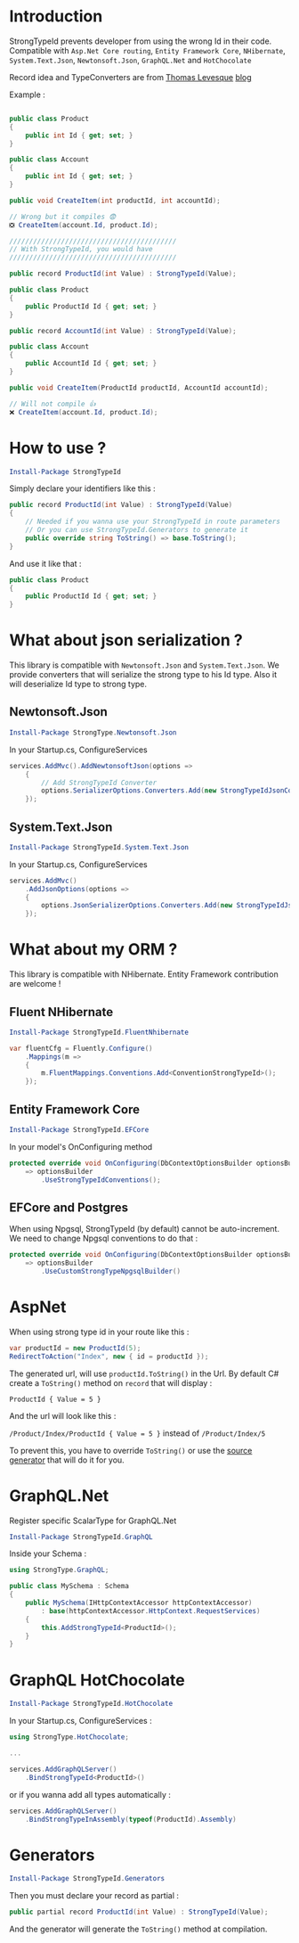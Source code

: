 # Introduction 
StrongTypeId prevents developer from using the wrong Id in their code.
Compatible with `Asp.Net Core routing`, `Entity Framework Core`, `NHibernate`, `System.Text.Json`, `Newtonsoft.Json`, `GraphQL.Net` and `HotChocolate`

Record idea and TypeConverters are from [Thomas Levesque](https://twitter.com/thomaslevesque) [blog](https://thomaslevesque.com/2020/11/23/csharp-9-records-as-strongly-typed-ids-part-2-aspnet-core-route-and-query-parameters/)

Example :
```csharp

public class Product
{
    public int Id { get; set; }
}

public class Account
{
    public int Id { get; set; }
}

public void CreateItem(int productId, int accountId);

// Wrong but it compiles 😨
❎ CreateItem(account.Id, product.Id);

//////////////////////////////////////////
// With StrongTypeId, you would have
//////////////////////////////////////////

public record ProductId(int Value) : StrongTypeId(Value);

public class Product
{
    public ProductId Id { get; set; }
}

public record AccountId(int Value) : StrongTypeId(Value);

public class Account
{
    public AccountId Id { get; set; }
}

public void CreateItem(ProductId productId, AccountId accountId);

// Will not compile 👍
❌ CreateItem(account.Id, product.Id);

```

# How to use ?

```powershell
Install-Package StrongTypeId
```

Simply declare your identifiers like this :

```csharp
public record ProductId(int Value) : StrongTypeId(Value)
{
	// Needed if you wanna use your StrongTypeId in route parameters
	// Or you can use StrongTypeId.Generators to generate it
	public override string ToString() => base.ToString();
}
```

And use it like that :

```csharp
public class Product
{
    public ProductId Id { get; set; }
}
```

# What about json serialization ?

This library is compatible with `Newtonsoft.Json` and `System.Text.Json`.
We provide converters that will serialize the strong type to his Id type.
Also it will deserialize Id type to strong type.

## Newtonsoft.Json

```powershell
Install-Package StrongType.Newtonsoft.Json
```

In your Startup.cs, ConfigureServices
```csharp
services.AddMvc().AddNewtonsoftJson(options =>
    {
        // Add StrongTypeId Converter
        options.SerializerOptions.Converters.Add(new StrongTypeIdJsonConverter());
    });
```

## System.Text.Json

```powershell
Install-Package StrongTypeId.System.Text.Json
```

In your Startup.cs, ConfigureServices
```csharp
services.AddMvc()
    .AddJsonOptions(options =>
    {
        options.JsonSerializerOptions.Converters.Add(new StrongTypeIdJsonConverterFactory());
    });
```

# What about my ORM ?

This library is compatible with NHibernate. Entity Framework contribution are welcome !

## Fluent NHibernate

```powershell
Install-Package StrongTypeId.FluentNhibernate
```

```csharp
var fluentCfg = Fluently.Configure()
    .Mappings(m =>
    {
        m.FluentMappings.Conventions.Add<ConventionStrongTypeId>();
    });
```

## Entity Framework Core

```powershell
Install-Package StrongTypeId.EFCore
```

In your model's OnConfiguring method
```csharp
protected override void OnConfiguring(DbContextOptionsBuilder optionsBuilder)
    => optionsBuilder
        .UseStrongTypeIdConventions();
```

## EFCore and Postgres

When using Npgsql, StrongTypeId (by default) cannot be auto-increment.
We need to change Npgsql conventions to do that :

```csharp
protected override void OnConfiguring(DbContextOptionsBuilder optionsBuilder)
    => optionsBuilder
        .UseCustomStrongTypeNpgsqlBuilder()
```

# AspNet

When using strong type id in your route like this :

```csharp
var productId = new ProductId(5);
RedirectToAction("Index", new { id = productId });
```

The generated url, will use `productId.ToString()` in the Url.
By default C# create a `ToString()` method on `record` that will display :

`ProductId { Value = 5 }`

And the url will look like this :

`/Product/Index/ProductId { Value = 5 }` instead of `/Product/Index/5`

To prevent this, you have to override `ToString()` or use the [source generator](#generators) that will do it for you.

# GraphQL.Net

Register specific ScalarType for GraphQL.Net

```powershell
Install-Package StrongTypeId.GraphQL
```

Inside your Schema :

```csharp
using StrongType.GraphQL;

public class MySchema : Schema
{
	public MySchema(IHttpContextAccessor httpContextAccessor)
		: base(httpContextAccessor.HttpContext.RequestServices)
	{
		this.AddStrongTypeId<ProductId>();
	}
}
```

# GraphQL HotChocolate
```powershell
Install-Package StrongTypeId.HotChocolate
```

In your Startup.cs, ConfigureServices :

```csharp
using StrongType.HotChocolate;

...

services.AddGraphQLServer()
	.BindStrongTypeId<ProductId>()
```

or if you wanna add all types automatically :

```csharp
services.AddGraphQLServer()
	.BindStrongTypeInAssembly(typeof(ProductId).Assembly)
```


# Generators
```powershell
Install-Package StrongTypeId.Generators
```

Then you must declare your record as partial :

```csharp
public partial record ProductId(int Value) : StrongTypeId(Value);
```

And the generator will generate the `ToString()` method at compilation.
